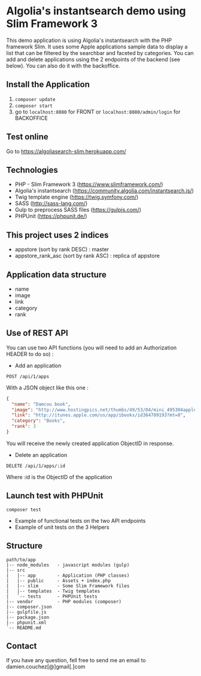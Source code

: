 # Algolia's instantsearch demo using Slim Framework 3

This demo application is using Algolia's instantsearch with the PHP framework Slim.
It uses some Apple applications sample data to display a list that can be filtered by the searchbar and faceted by categories.
You can add and delete applications using the 2 endpoints of the backend (see below).
You can also do it with the backoffice.

## Install the Application
1. ```composer update ```
2. ```composer start ```
3. go to ```localhost:8080``` for FRONT or ```localhost:8080/admin/login``` for BACKOFFICE

## Test online
Go to https://algoliasearch-slim.herokuapp.com/

## Technologies
* PHP - Slim Framework 3 (https://www.slimframework.com/)
* Algolia's instantsearch (https://community.algolia.com/instantsearch.js/)
* Twig template engine (https://twig.symfony.com/)
* SASS (http://sass-lang.com/)
* Gulp to preprocess SASS files (https://gulpjs.com/)
* PHPUnit (https://phpunit.de/)

## This project uses 2 indices
* appstore (sort by rank DESC) : master
* appstore_rank_asc (sort by rank ASC) : replica of appstore

## Application data structure
* name
* image
* link
* category
* rank

## Use of REST API
You can use two API functions (you will need to add an Authorization HEADER to do so) :

* Add an application

```POST /api/1/apps``` 

With a JSON object like this one :

```json
{
  "name": "Damcou book",
  "image": "http://www.hostingpics.net/thumbs/49/53/04/mini_495304applelogoblue175px.jpg",
  "link": "http://itunes.apple.com/us/app/ibooks/id364709193?mt=8",
  "category": "Books",
  "rank": 3
}
```

You will receive the newly created application ObjectID in response.

* Delete an application


```DELETE /api/1/apps/:id```

Where :id is the ObjectID of the application

## Launch test with PHPUnit

```composer test ```

* Example of functional tests on the two API endpoints
* Example of unit tests on the 3 Helpers

## Structure
```
path/to/app
|-- node_modules   - javascript modules (gulp)
|-- src
|   |-- app        - Application (PHP classes)
|   |-- public     - Assets + index.php
|   |-- slim       - Some Slim Framework files
|   |-- templates  - Twig templates
|   `-- tests      - PHPUnit tests
|-- vendor         - PHP modules (composer)
|-- composer.json
|-- gulpfile.js
|-- package.json
|-- phpunit.xml
`-- README.md 

```

## Contact
If you have any question, fell free to send me an email to damien.couchez[@]gmail[.]com